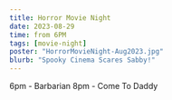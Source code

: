 ```yaml
---
title: Horror Movie Night
date: 2023-08-29
time: from 6PM
tags: [movie-night]
poster: "HorrorMovieNight-Aug2023.jpg"
blurb: "Spooky Cinema Scares Sabby!"
---
```


6pm - Barbarian
8pm - Come To Daddy